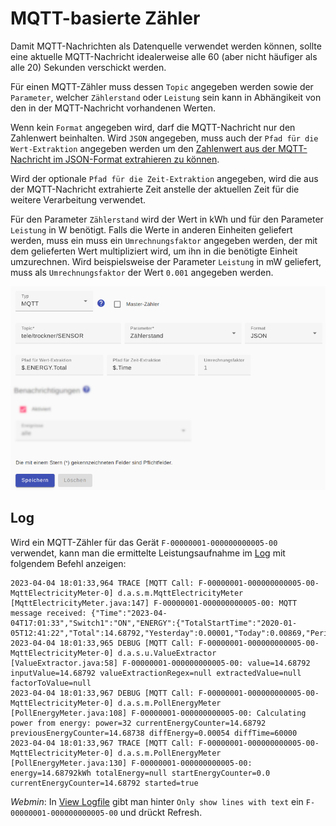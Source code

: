# MQTT-basierte Zähler

Damit MQTT-Nachrichten als Datenquelle verwendet werden können, sollte eine aktuelle MQTT-Nachricht idealerweise alle 60 (aber nicht häufiger als alle 20) Sekunden verschickt werden.

Für einen MQTT-Zähler muss dessen `Topic` angegeben werden sowie der `Parameter`, welcher `Zählerstand` oder `Leistung` sein kann in Abhängikeit von den in der MQTT-Nachricht vorhandenen Werten.

Wenn kein `Format` angegeben wird, darf die MQTT-Nachricht nur den Zahlenwert beinhalten. Wird `JSON` angegeben, muss auch der `Pfad für die Wert-Extraktion` angegeben werden um den [Zahlenwert aus der MQTT-Nachricht im JSON-Format extrahieren zu können](ValueExtraction_DE.md).

Wird der optionale `Pfad für die Zeit-Extraktion` angegeben, wird die aus der MQTT-Nachricht extrahierte Zeit anstelle der aktuellen Zeit für die weitere Verarbeitung verwendet.

Für den Parameter `Zählerstand` wird der Wert in kWh und für den Parameter `Leistung` in W benötigt. Falls die Werte in anderen Einheiten geliefert werden, muss ein muss ein `Umrechnungsfaktor` angegeben werden, der mit dem gelieferten Wert multipliziert wird, um ihn in die benötigte Einheit umzurechnen. Wird beispielsweise der Parameter `Leistung` in mW geliefert, muss als `Umrechnungsfaktor` der Wert `0.001` angegeben werden.

![MQTT-basierter Zähler](../pics/fe/MqttMeter_DE.png)

## Log
Wird ein MQTT-Zähler für das Gerät `F-00000001-000000000005-00` verwendet, kann man die ermittelte Leistungsaufnahme im [Log](Logging_DE.md) mit folgendem Befehl anzeigen:

```console
2023-04-04 18:01:33,964 TRACE [MQTT Call: F-00000001-000000000005-00-MqttElectricityMeter-0] d.a.s.m.MqttElectricityMeter [MqttElectricityMeter.java:147] F-00000001-000000000005-00: MQTT message received: {"Time":"2023-04-04T17:01:33","Switch1":"ON","ENERGY":{"TotalStartTime":"2020-01-05T12:41:22","Total":14.68792,"Yesterday":0.00001,"Today":0.00869,"Period":1,"Power":32,"ApparentPower":35,"ReactivePower":16,"Factor":0.89,"Voltage":238,"Current":0.148}}
2023-04-04 18:01:33,965 DEBUG [MQTT Call: F-00000001-000000000005-00-MqttElectricityMeter-0] d.a.s.u.ValueExtractor [ValueExtractor.java:58] F-00000001-000000000005-00: value=14.68792 inputValue=14.68792 valueExtractionRegex=null extractedValue=null factorToValue=null
2023-04-04 18:01:33,967 DEBUG [MQTT Call: F-00000001-000000000005-00-MqttElectricityMeter-0] d.a.s.m.PollEnergyMeter [PollEnergyMeter.java:108] F-00000001-000000000005-00: Calculating power from energy: power=32 currentEnergyCounter=14.68792 previousEnergyCounter=14.68738 diffEnergy=0.00054 diffTime=60000
2023-04-04 18:01:33,967 TRACE [MQTT Call: F-00000001-000000000005-00-MqttElectricityMeter-0] d.a.s.m.PollEnergyMeter [PollEnergyMeter.java:130] F-00000001-000000000005-00: energy=14.68792kWh totalEnergy=null startEnergyCounter=0.0 currentEnergyCounter=14.68792 started=true
```

*Webmin*: In [View Logfile](Logging_DE.md#user-content-webmin-logs) gibt man hinter `Only show lines with text` ein `F-00000001-000000000005-00` und drückt Refresh.
